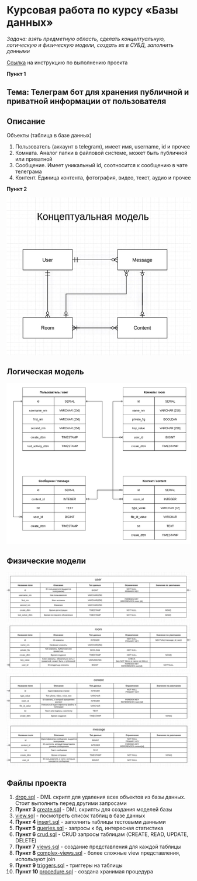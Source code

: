 # Курсовая работа по курсу «Базы данных»

*Задача: взять предметную область, сделать концептуальную, логическую и физическую модели, 
создать их в СУБД, заполнить данными*

[Ссылка](https://vk.com/doc227432747_600751970?hash=0f20c5620f0f205874&dl=75c3d8ed95f0825ca2) на инструкцию по выполнению проекта

**Пункт 1**
## Тема: Телеграм бот для хранения публичной и приватной информации от пользователя

## Описание

Объекты (таблица в базе данных)
1. Пользователь (аккаунт в telegram), имеет имя, username, id и прочее
2. Комната. Аналог папки в файловой системе, может быть публичной или приватной
3. Сообщение. Имеет уникальный id, соотносится к сообщению в чате телеграма
4. Контент. Единица контента, фотография, видео, текст, аудио и прочее

**Пункт 2**

![concept-model](./public/concept-model.jpg)
## **Логическая модель**
![logic-model](./public/logic-model.png)
## **Физические модели**
![user](./public/user.jpg)
![room](./public/room.jpg)
![content](./public/content.jpg)
![message](./public/message.jpg)

## Файлы проекта
1. [drop.sql](sql/drop.sql) - DML скрипт для удаления всех объектов из базы данных. Стоит выполнить перед другими запросами
1. **Пункт 3** [create.sql](sql/create.sql) - DML скрипты для создания моделей базы
1. [view.sql](sql/view.sql) - посмотреть список таблиц в базе данных
1. **Пункт 4** [insert.sql](sql/insert.sql) - заполнить таблицы тестовыми данными
1. **Пункт 5** [queries.sql](sql/queries.sql) - запросы к бд, интересная статистика
1. **Пункт 6** [crud.sql](sql/crud.sql) - CRUD запросы таблицам (CREATE, READ, UPDATE, DELETE)
1. **Пункт 7** [views.sql](sql/views.sql) - создание представления для каждой таблицы
1. **Пункт 8** [complex-views.sql](sql/complex-views.sql) - более сложные view представления, используют join
1. **Пункт 9** [triggers.sql](sql/triggers.sql) - триггеры на таблицы
1. **Пункт 10** [procedure.sql](sql/procedure.sql) - создана хранимая процедура
